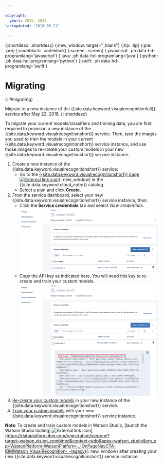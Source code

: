 ```yaml
---

copyright:
  years: 2015, 2018
lastupdated: "2018-05-21"

---
```


{:shortdesc: .shortdesc}
{:new_window: target="_blank"}
{:tip: .tip}
{:pre: .pre}
{:codeblock: .codeblock}
{:screen: .screen}
{:javascript: .ph data-hd-programlang='javascript'}
{:java: .ph data-hd-programlang='java'}
{:python: .ph data-hd-programlang='python'}
{:swift: .ph data-hd-programlang='swift'}

# Migrating
{: #migrating}

Migrate to a new instance of the {{site.data.keyword.visualrecognitionfull}} service after May 22, 2018.
{: shortdesc}

To migrate your current models/classifiers and training data, you are first required to provision a new instance of the {{site.data.keyword.visualrecognitionshort}} service. Then, take the images you used to train the models in your current {{site.data.keyword.visualrecognitionshort}} service instance, and use those images to re-create your custom models in your new {{site.data.keyword.visualrecognitionshort}} service instance.

1.  Create a new instance of the {{site.data.keyword.visualrecognitionshort}} service:
      - Go to the [{{site.data.keyword.visualrecognitionshort}} page ![External link icon](../../icons/launch-glyph.svg "External link icon")](https://console.bluemix.net/catalog/services/visual-recognition){: new_window} in the {{site.data.keyword.cloud_notm}} catalog.
      - Select a plan and click **Create**.
1.  From the service dashboard, select your new {{site.data.keyword.visualrecognitionshort}} service instance, then:
     - Click the **Service credentials** tab and select *View credentials*.
     ![Service credentials tab](images/apikey1.png)
     - Copy the API key as indicated here. You will need this key to re-create and train your custom models.
     ![Service credentials tab](images/apikey2.png)
1.  [Re-create your custom models](tutorial-custom-classifier.html#creating-a-custom-model) in your new instance of the {{site.data.keyword.visualrecognitionshort}} service.
1.  [Train your custom models](customizing.html#guidelines-for-training-classifiers) with your new {{site.data.keyword.visualrecognitionshort}} service instance.

**Note**: To create and train custom models in Watson Studio, [launch the Watson Studio tooling] ![External link icon](../../icons/launch-glyph.svg "External link icon")](https://dataplatform.ibm.com/registration/stepone?target=watson_vision_combined&context=wdp&apps=watson_studio&cm_sp=WatsonPlatform-WatsonPlatform-_-OnPageNavCTA-IBMWatson_VisualRecognition-_-legacy){: new_window} after creating your new {{site.data.keyword.visualrecognitionshort}} service instance.
